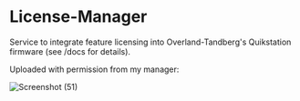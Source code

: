 # License-Manager
Service to integrate feature licensing into Overland-Tandberg's Quikstation firmware (see /docs for details).


Uploaded with permission from my manager: 

![Screenshot (51)](https://github.com/rweldy/License-Manager/assets/91341742/09ff1b8a-72d8-465d-bdac-1d32b58cf79b)
